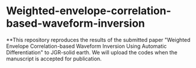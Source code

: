 # Weighted-envelope-correlation-based-waveform-inversion
**This repository reproduces the results of the submitted paper "Weighted Envelope Correlation-based Waveform Inversion Using Automatic Differentiation" to JGR-solid earth. We will upload the codes when the manuscript is accepted for publication.
